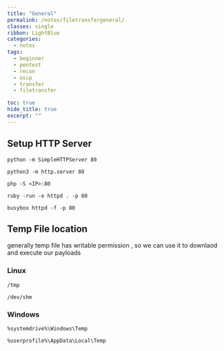 ```yaml
---
title: "General"
permalink: /notes/filetransfergeneral/
classes: single
ribbon: LightBlue
categories:
  - notes
tags:
  - beginner
  - pentest
  - recon
  - oscp
  - transfer
  - filetransfer

toc: true
hide_title: true
excerpt: ""
---
```


## Setup HTTP Server

```
python -m SimpleHTTPServer 80

python3 -m http.server 80

php -S <IP>:80

ruby -run -e httpd . -p 80

busybox httpd -f -p 80
```

## Temp File location

generally temp file has writable permission , so we can use it to downlaod and execute our payloads

### Linux

```
/tmp

/dev/shm
```

### Windows

```
%systemdrive%\Windows\Temp

%userprofile%\AppData\Local\Temp
```
